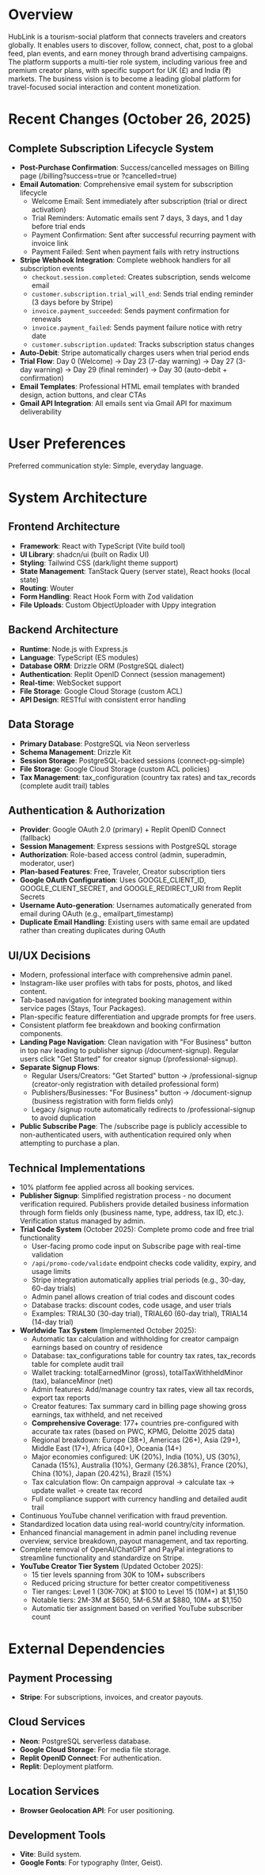 # Overview

HubLink is a tourism-social platform that connects travelers and creators globally. It enables users to discover, follow, connect, chat, post to a global feed, plan events, and earn money through brand advertising campaigns. The platform supports a multi-tier role system, including various free and premium creator plans, with specific support for UK (£) and India (₹) markets. The business vision is to become a leading global platform for travel-focused social interaction and content monetization.

# Recent Changes (October 26, 2025)

## Complete Subscription Lifecycle System
- **Post-Purchase Confirmation**: Success/cancelled messages on Billing page (/billing?success=true or ?cancelled=true)
- **Email Automation**: Comprehensive email system for subscription lifecycle
  - Welcome Email: Sent immediately after subscription (trial or direct activation)
  - Trial Reminders: Automatic emails sent 7 days, 3 days, and 1 day before trial ends
  - Payment Confirmation: Sent after successful recurring payment with invoice link
  - Payment Failed: Sent when payment fails with retry instructions
- **Stripe Webhook Integration**: Complete webhook handlers for all subscription events
  - `checkout.session.completed`: Creates subscription, sends welcome email
  - `customer.subscription.trial_will_end`: Sends trial ending reminder (3 days before by Stripe)
  - `invoice.payment_succeeded`: Sends payment confirmation for renewals
  - `invoice.payment_failed`: Sends payment failure notice with retry date
  - `customer.subscription.updated`: Tracks subscription status changes
- **Auto-Debit**: Stripe automatically charges users when trial period ends
- **Trial Flow**: Day 0 (Welcome) → Day 23 (7-day warning) → Day 27 (3-day warning) → Day 29 (final reminder) → Day 30 (auto-debit + confirmation)
- **Email Templates**: Professional HTML email templates with branded design, action buttons, and clear CTAs
- **Gmail API Integration**: All emails sent via Gmail API for maximum deliverability

# User Preferences

Preferred communication style: Simple, everyday language.

# System Architecture

## Frontend Architecture
- **Framework**: React with TypeScript (Vite build tool)
- **UI Library**: shadcn/ui (built on Radix UI)
- **Styling**: Tailwind CSS (dark/light theme support)
- **State Management**: TanStack Query (server state), React hooks (local state)
- **Routing**: Wouter
- **Form Handling**: React Hook Form with Zod validation
- **File Uploads**: Custom ObjectUploader with Uppy integration

## Backend Architecture
- **Runtime**: Node.js with Express.js
- **Language**: TypeScript (ES modules)
- **Database ORM**: Drizzle ORM (PostgreSQL dialect)
- **Authentication**: Replit OpenID Connect (session management)
- **Real-time**: WebSocket support
- **File Storage**: Google Cloud Storage (custom ACL)
- **API Design**: RESTful with consistent error handling

## Data Storage
- **Primary Database**: PostgreSQL via Neon serverless
- **Schema Management**: Drizzle Kit
- **Session Storage**: PostgreSQL-backed sessions (connect-pg-simple)
- **File Storage**: Google Cloud Storage (custom ACL policies)
- **Tax Management**: tax_configuration (country tax rates) and tax_records (complete audit trail) tables

## Authentication & Authorization
- **Provider**: Google OAuth 2.0 (primary) + Replit OpenID Connect (fallback)
- **Session Management**: Express sessions with PostgreSQL storage
- **Authorization**: Role-based access control (admin, superadmin, moderator, user)
- **Plan-based Features**: Free, Traveler, Creator subscription tiers
- **Google OAuth Configuration**: Uses GOOGLE_CLIENT_ID, GOOGLE_CLIENT_SECRET, and GOOGLE_REDIRECT_URI from Replit Secrets
- **Username Auto-generation**: Usernames automatically generated from email during OAuth (e.g., emailpart_timestamp)
- **Duplicate Email Handling**: Existing users with same email are updated rather than creating duplicates during OAuth

## UI/UX Decisions
- Modern, professional interface with comprehensive admin panel.
- Instagram-like user profiles with tabs for posts, photos, and liked content.
- Tab-based navigation for integrated booking management within service pages (Stays, Tour Packages).
- Plan-specific feature differentiation and upgrade prompts for free users.
- Consistent platform fee breakdown and booking confirmation components.
- **Landing Page Navigation**: Clean navigation with "For Business" button in top nav leading to publisher signup (/document-signup). Regular users click "Get Started" for creator signup (/professional-signup).
- **Separate Signup Flows**: 
  - Regular Users/Creators: "Get Started" button → /professional-signup (creator-only registration with detailed professional form)
  - Publishers/Businesses: "For Business" button → /document-signup (business registration with form fields only)
  - Legacy /signup route automatically redirects to /professional-signup to avoid duplication
- **Public Subscribe Page**: The /subscribe page is publicly accessible to non-authenticated users, with authentication required only when attempting to purchase a plan.

## Technical Implementations
- 10% platform fee applied across all booking services.
- **Publisher Signup**: Simplified registration process - no document verification required. Publishers provide detailed business information through form fields only (business name, type, address, tax ID, etc.). Verification status managed by admin.
- **Trial Code System** (October 2025): Complete promo code and free trial functionality
  - User-facing promo code input on Subscribe page with real-time validation
  - `/api/promo-code/validate` endpoint checks code validity, expiry, and usage limits
  - Stripe integration automatically applies trial periods (e.g., 30-day, 60-day trials)
  - Admin panel allows creation of trial codes and discount codes
  - Database tracks: discount codes, code usage, and user trials
  - Examples: TRIAL30 (30-day trial), TRIAL60 (60-day trial), TRIAL14 (14-day trial)
- **Worldwide Tax System** (Implemented October 2025):
  - Automatic tax calculation and withholding for creator campaign earnings based on country of residence
  - Database: tax_configurations table for country tax rates, tax_records table for complete audit trail
  - Wallet tracking: totalEarnedMinor (gross), totalTaxWithheldMinor (tax), balanceMinor (net)
  - Admin features: Add/manage country tax rates, view all tax records, export tax reports
  - Creator features: Tax summary card in billing page showing gross earnings, tax withheld, and net received
  - **Comprehensive Coverage**: 177+ countries pre-configured with accurate tax rates (based on PWC, KPMG, Deloitte 2025 data)
  - Regional breakdown: Europe (38+), Americas (26+), Asia (29+), Middle East (17+), Africa (40+), Oceania (14+)
  - Major economies configured: UK (20%), India (10%), US (30%), Canada (15%), Australia (10%), Germany (26.38%), France (20%), China (10%), Japan (20.42%), Brazil (15%)
  - Tax calculation flow: On campaign approval → calculate tax → update wallet → create tax record
  - Full compliance support with currency handling and detailed audit trail
- Continuous YouTube channel verification with fraud prevention.
- Standardized location data using real-world country/city information.
- Enhanced financial management in admin panel including revenue overview, service breakdown, payout management, and tax reporting.
- Complete removal of OpenAI/ChatGPT and PayPal integrations to streamline functionality and standardize on Stripe.
- **YouTube Creator Tier System** (Updated October 2025):
  - 15 tier levels spanning from 30K to 10M+ subscribers
  - Reduced pricing structure for better creator competitiveness
  - Tier ranges: Level 1 (30K-70K) at $100 to Level 15 (10M+) at $1,150
  - Notable tiers: 2M-3M at $650, 5M-6.5M at $880, 10M+ at $1,150
  - Automatic tier assignment based on verified YouTube subscriber count

# External Dependencies

## Payment Processing
- **Stripe**: For subscriptions, invoices, and creator payouts.

## Cloud Services
- **Neon**: PostgreSQL serverless database.
- **Google Cloud Storage**: For media file storage.
- **Replit OpenID Connect**: For authentication.
- **Replit**: Deployment platform.

## Location Services
- **Browser Geolocation API**: For user positioning.

## Development Tools
- **Vite**: Build system.
- **Google Fonts**: For typography (Inter, Geist).
